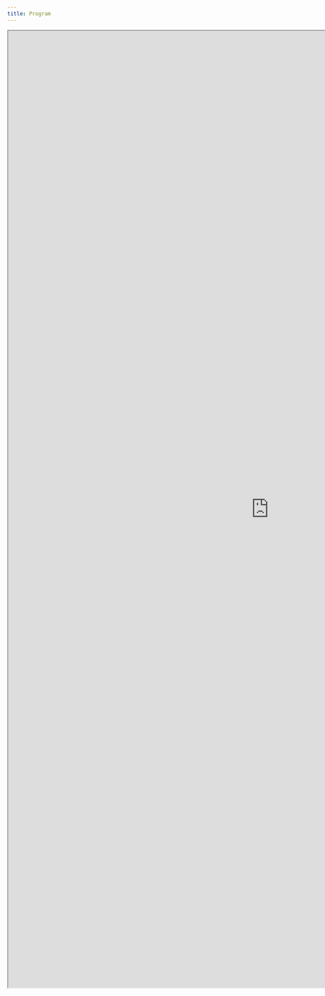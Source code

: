```yaml
---
title: Program
---
```


<iframe src="https://docs.google.com/spreadsheets/d/e/2PACX-1vRvTUG4EXAlr9r3LxsH-lPRavEbGHblWbMmtSsJ4UBaPOaZPW98dzzRVYYKWbglzCoBv9P13rGdlphZ/pubhtml?widget=true&amp;headers=false" scrolling="no" width="1200" height="2200" ></iframe>

<!-- <object data="/assets/test.pdf" width="1000" height="1000" type='application/pdf'></object> -->
